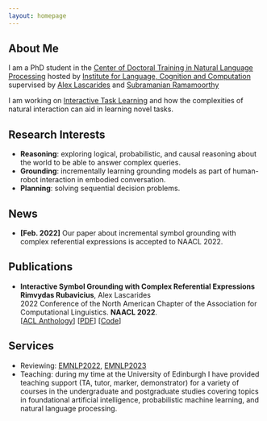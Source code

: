 ```yaml
---
layout: homepage
---
```


## About Me

I am a PhD student in the [Center of Doctoral Training in Natural Language Processing](https://web.inf.ed.ac.uk/cdt/natural-language-processing)
hosted by [Institute for Language, Cognition and Computation](https://web.inf.ed.ac.uk/ilcc)
supervised by [Alex Lascarides](http://homepages.inf.ed.ac.uk/alex/) and [Subramanian Ramamoorthy](http://rad.inf.ed.ac.uk/)

I am working on [Interactive Task Learning](https://mitpress.mit.edu/books/interactive-task-learning) and how the complexities of natural interaction can aid in learning novel tasks. 

## Research Interests

- **Reasoning**: exploring logical, probabilistic, and causal reasoning about the world to be able to answer complex queries.
- **Grounding**: incrementally learning grounding models as part of human-robot interaction in embodied conversation.
- **Planning**: solving sequential decision problems.

## News

- **[Feb. 2022]** Our paper about incremental symbol grounding with complex referential expressions is accepted to NAACL 2022.

## Publications

- **Interactive Symbol Grounding with Complex Referential Expressions**
  <br>
  **Rimvydas Rubavicius**, Alex Lascarides
  <br>
 2022 Conference of the North American Chapter of the Association for Computational Linguistics. **NAACL 2022**.
  <br>
  [[ACL Anthology](https://aclanthology.org/2022.naacl-main.358/)]
  [[PDF](https://aclanthology.org/2022.naacl-main.358.pdf)] [[Code](https://github.com/itl-ed/igre)]


## Services

- Reviewing: [EMNLP2022](https://2022.emnlp.org/), [EMNLP2023](https://2023.emnlp.org/)
- Teaching: during my time at the University of Edinburgh I have provided teaching support (TA, tutor, marker, demonstrator) for a variety of courses in the undergraduate and postgraduate studies covering topics in foundational artificial intelligence, probabilistic machine learning, and natural language processing. 
